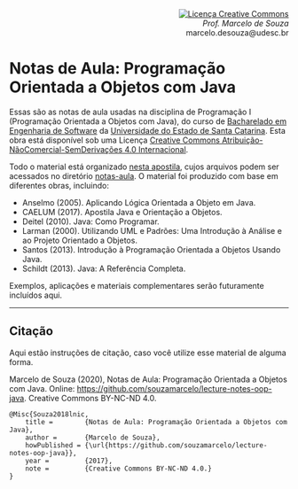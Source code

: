 <div align="right" style="text-align:right"><a rel="license" href="http://creativecommons.org/licenses/by-nc-nd/4.0/"><img alt="Licença Creative Commons" style="border-width:0" src="https://i.creativecommons.org/l/by-nc-nd/4.0/88x31.png" /></a><br><i>Prof. Marcelo de Souza</i><br>marcelo.desouza@udesc.br</div>

# Notas de Aula: Programação Orientada a Objetos com Java

Essas são as notas de aula usadas na disciplina de Programação I (Programação Orientada a Objetos com Java), do curso de [Bacharelado em Engenharia de Software](https://www.udesc.br/ceavi/engenhariadesoftware) da [Universidade do Estado de Santa Catarina](https://www.udesc.br/ceavi). Esta obra está disponível sob uma Licença <a rel="license" href="http://creativecommons.org/licenses/by-nc-nd/4.0/">Creative Commons Atribuição-NãoComercial-SemDerivações 4.0 Internacional</a>.

Todo o material está organizado [nesta apostila](./notas-aula/notas-aula-oop-java.pdf), cujos arquivos podem ser acessados no diretório [notas-aula](./notas-aula). O material foi produzido com base em diferentes obras, incluindo:

+ Anselmo (2005). Aplicando Lógica Orientada a Objeto em Java.
+ CAELUM (2017). Apostila Java e Orientação a Objetos.
+ Deitel (2010). Java: Como Programar.
+ Larman (2000). Utilizando UML e Padrões: Uma Introdução à Análise e ao Projeto Orientado a Objetos.
+ Santos (2013). Introdução à Programação Orientada a Objetos Usando Java.
+ Schildt (2013). Java: A Referência Completa.

Exemplos, aplicações e materiais complementares serão futuramente incluídos aqui.

***

## Citação

Aqui estão instruções de citação, caso você utilize esse material de alguma forma.

Marcelo de Souza (2020), Notas de Aula: Programação Orientada a Objetos com Java. Online: https://github.com/souzamarcelo/lecture-notes-oop-java. Creative Commons BY-NC-ND 4.0.

```
@Misc{Souza2018lnic,
    title =        {Notas de Aula: Programação Orientada a Objetos com Java},
    author =       {Marcelo de Souza}, 
    howPublished = {\url{https://github.com/souzamarcelo/lecture-notes-oop-java}}, 
    year =         {2017},
    note =         {Creative Commons BY-NC-ND 4.0.}
}
```